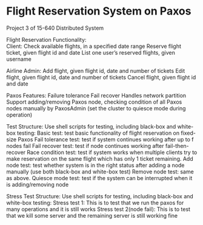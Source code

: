 Flight Reservation System on Paxos
==================

Project 3 of 15-640 Distributed System

Flight Reservation Functionality:  
Client:
Check available flights, in a specified date range
Reserve flight ticket, given flight id and date
List one user’s reserved flights, given username

Airline Admin:
Add flight, given flight id, date and number of tickets
Edit flight, given flight id, date and number of tickets
Cancel flight, given flight id and date


Paxos Features:
Failure tolerance
Fail recover
Handles network partition
Support adding/removing Paxos node, checking condition of all Paxos nodes manually by PaxosAdmin (set the cluster to quiesce mode during operation)


Test Structure:
Use shell scripts for testing, including black-box and white-box testing:
Basic test: test basic functionality of flight reservation on fixed-size Paxos
Fail tolerance test: test if system continues working after up to f nodes fail
Fail recover test: test if node continues working after fail-then-recover
Race condition test: test if system works when multiple clients try to make reservation on the same flight which has only 1 ticket remaining.
Add node test: test whether system is in the right status after adding a node manually (use both black-box and white-box test)
Remove node test: same as above.
Quiesce mode test: test if the system can be interrupted when it is adding/removing node


Stress Test Structure:
Use shell scripts for testing, including black-box and white-box testing:
Stress test 1: This is to test that we run the paxos for many operations and it is still works 
Stress test 2(node fail): This is to test that we kill some server and the remaining server is still working fine